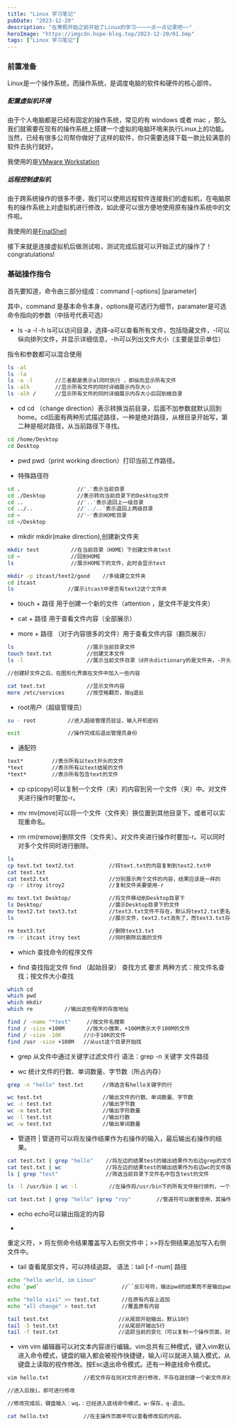 ```yaml
---
title: "Linux 学习笔记"
pubDate: "2023-12-20"
description: "在寒假开始之前开始了Linux的学习~~~一点一点记录吧~~"
heroImage: "https://imgcdn.hope-blog.top/2023-12-20/01.bmp" 
tags: ["Linux 学习笔记"]
---
```


### 前置准备
Linux是一个操作系统，而操作系统，是调度电脑的软件和硬件的核心部件。

##### 配置虚拟机环境
由于个人电脑都是已经有固定的操作系统，常见的有 windows 或者 mac ，那么我们就需要在现有的操作系统上搭建一个虚拟的电脑环境来执行Linux上的功能。当然，已经有很多公司帮你做好了这样的软件，你只需要选择下载一款比较满意的软件去执行就好。

我使用的是[VMware Workstation](https://www.vmware.com/products/workstation-pro/workstation-pro-evaluation.html)

##### 远程控制虚拟机
由于跨系统操作的很多不便，我们可以使用远程软件连接我们的虚拟机，在电脑原有的操作系统上对虚拟机进行修改，如此便可以很方便地使用原有操作系统中的文件啦。

我使用的是[FinalShell](http://www.hostbuf.com/downloads/finalshell_install.exe)

接下来就是连接虚拟机后做测试啦，测试完成后就可以开始正式的操作了！congratulations!

### 基础操作指令

首先要知道，命令由三部分组成：command [-options] [parameter]

其中，command 是基本命令本身，options是可选行为细节，paramater是可选命令指向的参数（中括号代表可选）

+ ls -a -l -h
ls可以访问目录，选择-a可以查看所有文件，包括隐藏文件，-l可以纵向排列文件，并显示详细信息，-lh可以列出文件大小（主要是显示单位）

指令和参数都可以混合使用
``` bash
ls -al        
ls -la
ls -a -l       //三者都是表示al同时执行 ，即纵向显示所有文件
ls -alh        //显示所有文件的同时详细展示内存大小
ls -alh /      //显示所有文件的同时详细展示内存大小后回到根目录
```
+ cd
cd （change direction）表示转换当前目录，后面不加参数就默认回到home。cd后面有两种形式描述路径，一种是绝对路径，从根目录开始写，第二种是相对路径，从当前路径下寻找。

``` bash
cd /home/Desktop
cd Desktop
```

+ pwd
pwd（print working direction）打印当前工作路径。

+ 特殊路径符

``` bash
cd .                  //'.'表示当前目录
cd ./Desktop          //表示转向当前目录下的Desktop文件
cd ..                 //'..'表示退回上一级目录
cd ../..              //'../..'表示退回上两级目录
cd ~                  //'~'表示HOME目录
cd ~/Desktop
```

+ mkdir
mkdir(make direction),创建新文件夹

``` bash
mkdir test          //在当前目录（HOME）下创建文件夹test
cd ~                //回到HOME
ls                  //展示HOME下的文件，此时会显示test

mkdir -p itcast/text2/good    //多级建立文件夹
cd itcast
ls                 //展示itcast中是否有text2这个文件夹

```

+ touch + 路径
用于创建一个新的文件（attention ，是文件不是文件夹）

+ cat + 路径
用于查看文件内容（全部展示）

+ more + 路径
（对于内容很多的文件）用于查看文件内容（翻页展示）



``` bash
ls                       //展示当前目录文件
touch text.txt           //创建文本文件
ls -l                    //展示当前文件目录（d开头dictionary的是文件夹，-开头的是文件）

//创建好文件之后，在图形化界面在文件中加入一些内容

cat text.txt             //显示文件内容
more /etc/services       //按空格翻页，按q退出

```
+ root用户（超级管理员）
``` bash
su - root          //进入超级管理员验证，输入开机密码

exit               //操作完成后退出管理员身份
```


+ 通配符
``` bash
text*         //表示所有以text开头的文件
*text         //表示所有以text结尾的文件
*text*        //表示所有包含text的文件

```

+ cp
cp(copy)可以复制一个文件（夹）的内容到另一个文件（夹）中。对文件夹进行操作时要加-r。

+ mv
mv(move)可以将一个文件（文件夹）换位置到其他目录下。或者可以实现重命名。

+ rm 
rm(remove)删除文件（文件夹）。对文件夹进行操作时要加-r。可以同时对多个文件同时进行删除。





``` bash
ls
cp text.txt text2.txt           //将text.txt的内容复制到text2.txt中
cat text.txt
cat text2.txt                   //分别展示两个文件的内容，结果应该是一样的
cp -r itroy itroy2              //复制文件夹要使用-r

mv text.txt Desktop/            //将文件移动到Desktop目录下
ls Desktop/                     //展示Desktop目录下的文件
mv text2.txt text3.txt          //text3.txt文件不存在，默认将text2.txt更名为text3.txt
ls                              //展示文件，text2.txt消失了，而text3.txt存在该目录下，内容不变

re text3.txt                    //删除text3.txt
rm -r itcast itroy text         //同时删除后面的文件

```

+ which
查找命令的程序文件

+ find
查找指定文件 find （起始目录） 查找方式 要求
两种方式：按文件名查找；按文件大小查找

``` bash
which cd
which pwd
which mkdir
which re          //输出这些程序的存放地址

find / -name "*test"     //按文件名搜索
find / -size +100M       //按大小搜索，+100M表示大于100M的文件
find / -size -10K       //小于10K的文件
find /usr -size +100M   //从ust这个目录开始找
```

+ grep 
从文件中通过关键字过滤文件行
语法：grep -n 关键字 文件路径

+ wc
统计文件的行数、单词数量、字节数（所占内存）

``` bash
grep -n "hello" test.txt      //筛选含有hello关键字的行

wc test.txt                   //输出文件的行数、单词数量、字节数
wc -c test.txt                //输出字节数
wc -m test.txt                //输出字符数量
wc -l test.tst                //输出行数
wc -w test.txt                //输出单词数量

```

+ 管道符 |
管道符可以将左操作结果作为右操作的输入，最后输出右操作的结果。

``` bash
cat test.txt | grep "hello"    //将左边的结果test的输出结果作为右边grep的文件路径
cat test.txt | wc              //将左边的结果test的输出结果作为右边wc的文件路径
ls | grep "test"               //筛选当前目录下文件名中包含test的文件

ls -l /usr/bin | wc -l          //左操作将/usr/bin下的所有文件按行排列，一个文件占用一行，右边统计行数，就可以输出这个目录下文件的总数

cat test.txt | grep "hello" |grep "roy"        //管道符可以嵌套使用，其操作时左结合的。

```

+ echo
echo可以输出指定的内容

+ >  >>
重定义符，> 将左侧命令结果覆盖写入右侧文件中；>>将左侧结果追加写入右侧文件中。

+ tail 
查看尾部文件，可以持续追踪。
语法：tail [-f -num] 路径

``` bash
echo "hello world, im Linux"
echo `pwd`                          //``反引号符，输出pwd的结果而不是输出pwd

echo "hello xixi" >> test.txt       //在原有内容上追加
echo "all change" > test.txt        //覆盖原有内容

tail test.txt                      //从尾部开始输出，默认10行
tail -5 test.txt                   //从尾部开输出5行
tail -f test.txt                   //追踪当前的变化（可以复制一个操作页面，对test文件做修改，当前文件会实时显示，使用Ctrl C结束追踪）

```
+ vim
vim 编辑器可以对文本内容进行编辑。vim总共有三种模式，键入vim默认进入命令模式，键盘的输入都会被视作快捷键，输入i可以就进入输入模式，从键盘上读取的视作修改。按Esc退出命令模式。还有一种底线命令模式。

``` bash
vim hello.txt           //若文件存在则对文件进行修改，不存在就创建一个新文件并对其进行修改

//进入后按i，即可进行修改

//修改完成后，键盘输入：wq，：已经进入底线命令模式，w-保存，q-退出。

cat hello.txt           //在主操作页面中可以查看修改后的内容。


```



